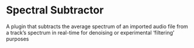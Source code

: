 # Spectral Subtractor

A plugin that subtracts the average spectrum of an imported audio file from a track’s spectrum in real-time for denoising or experimental ‘filtering’ purposes
